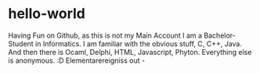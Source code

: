 # hello-world
Having Fun on Github, as this is not my Main Account
I am a Bachelor-Student in Informatics.
I am familiar with the obvious stuff, C, C++, Java.
And then there is Ocaml, Delphi, HTML, Javascript, Phyton.
Everything else is anonymous. :D
Elementarereigniss out -
